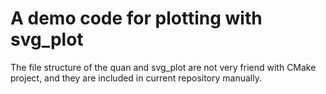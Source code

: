 # A demo code for plotting with svg_plot

The file structure of the quan and svg_plot are not very friend with CMake project, and they are included in current repository manually.